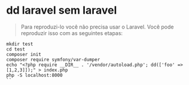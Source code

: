 # dd laravel sem laravel

> Para reproduzi-lo você não precisa usar o Laravel. Você pode reproduzir isso com as seguintes etapas:


```
mkdir test
cd test
composer init
composer require symfony/var-dumper
echo "<?php require __DIR__ . '/vendor/autoload.php'; dd(['foo' => [1,2,3]]);" > index.php
php -S localhost:8000
``
